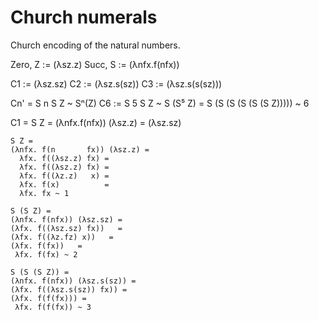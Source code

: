 # Church numerals

Church encoding of the natural numbers.

Zero, Z := (λsz.z)
Succ, S := (λnfx.f(nfx))

C1 := (λsz.sz)
C2 := (λsz.s(sz))
C3 := (λsz.s(s(sz)))

Cn' = S n S Z ~ Sⁿ(Z)
C6 := S 5 S Z ~ S (S⁵ Z) = S (S (S (S (S (S Z))))) ~ 6


C1 = S Z = (λnfx.f(nfx)) (λsz.z) = (λsz.sz)

```
S Z =
(λnfx. f(n       fx)) (λsz.z) =
  λfx. f((λsz.z) fx) =
  λfx. f((λsz.z) fx) =
  λfx. f((λz.z)   x) =
  λfx. f(x)          =
  λfx. fx ~ 1

S (S Z) =
(λnfx. f(nfx)) (λsz.sz) =
(λfx. f((λsz.sz) fx))   =
(λfx. f((λz.fz) x))   =
(λfx. f(fx))   =
 λfx. f(fx) ~ 2

S (S (S Z)) =
(λnfx. f(nfx)) (λsz.s(sz)) =
(λfx. f((λsz.s(sz)) fx)) =
(λfx. f(f(fx))) =
 λfx. f(f(fx)) ~ 3
```
